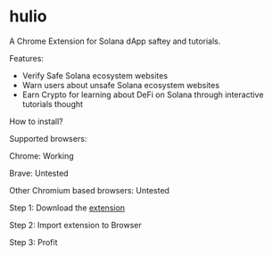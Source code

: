 # hulio
A Chrome Extension for Solana dApp saftey and tutorials.

Features:
- Verify Safe Solana ecosystem websites
- Warn users about unsafe Solana ecosystem websites
- Earn Crypto for learning about DeFi on Solana through interactive tutorials thought 

How to install?

Supported browsers: 

Chrome: Working

Brave: Untested

Other Chromium based browsers: Untested

Step 1: Download the [extension](https://github.com/idealistworld/hulio/releases)

Step 2: Import extension to Browser

Step 3: Profit
